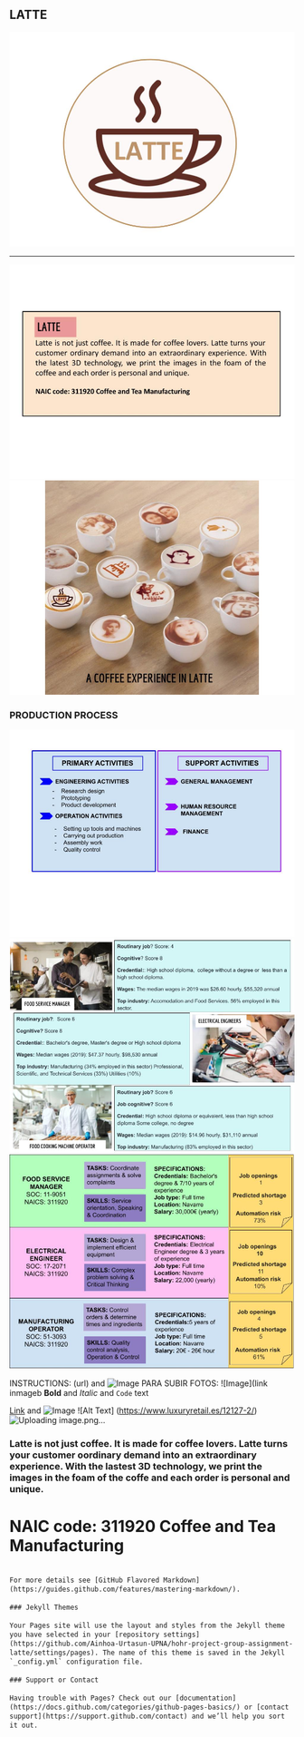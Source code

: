 ## LATTE  
![Image](LOGO.jpg)
***
![Image](INTRO.jpg)
![Image](IMAGENPORTADA.jpg)

### PRODUCTION PROCESS
![Image](ACTIVITIES.jpg)
![Image](COGNITIVE.jpg)
![Image](JOBPOSTING.jpg)


INSTRUCTIONS: 
(url) and ![Image](LOQUESEA.jpg)
PARA SUBIR FOTOS:    ![Image](link inmageb
**Bold** and _Italic_ and `Code` text

[Link](url) and ![Image](src)
![Alt Text] (https://www.luxuryretail.es/12127-2/)
![Uploading image.png…]()

### Latte is not just coffee. It is made for coffee lovers. Latte turns your customer oordinary demand into an extraordinary experience. With the lastest 3D technology, we print the images in the foam of the coffe and each order is personal and unique. 
# NAIC code: 311920 Coffee and Tea Manufacturing
```

For more details see [GitHub Flavored Markdown](https://guides.github.com/features/mastering-markdown/).

### Jekyll Themes

Your Pages site will use the layout and styles from the Jekyll theme you have selected in your [repository settings](https://github.com/Ainhoa-Urtasun-UPNA/hohr-project-group-assignment-latte/settings/pages). The name of this theme is saved in the Jekyll `_config.yml` configuration file.

### Support or Contact

Having trouble with Pages? Check out our [documentation](https://docs.github.com/categories/github-pages-basics/) or [contact support](https://support.github.com/contact) and we’ll help you sort it out.
